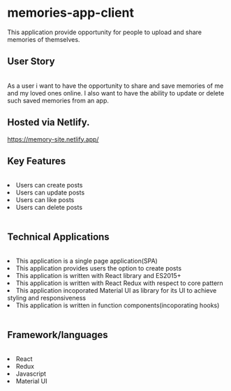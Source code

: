 # memories-app-client

This application provide opportunity for people to upload and share memories of themselves.

## User Story
</br>
As a user i want to have the opportunity to share and save  memories of me and my loved ones online. I also want to have the ability to update or delete such saved memories from an app.


## Hosted via Netlify.
https://memory-site.netlify.app/

## Key Features
</br>
<li>Users can create posts</li>
<li>Users can update posts</li>
<li>Users can like posts</li>
<li>Users can delete posts</li>
</br>

## Technical Applications
</br>
<li>This application is a single page application(SPA)</li>
<li>This application provides users the option to create posts</li>
<li>This application  is written with React library and ES2015+</li>
<li>This application  is written with React Redux with respect to core pattern</li>
<li>This application  incoporated Material UI as library for its UI to achieve styling and responsiveness</li>
<li>This application  is written in function components(incoporating hooks)</li>
</br>

## Framework/languages
</br>
<li>React</li>
<li>Redux</li>
<li>Javascript</li>
<li>Material UI</li>
</br>
